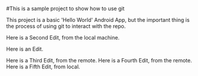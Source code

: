 #This is a sample project to show how to use git

This project is a basic 'Hello World' Android App, but the 
important thing is the process of using git to interact with the repo.

Here is a Second Edit, from the local machine.


Here is an Edit.


Here is a Third Edit, from the remote. 
Here is a Fourth Edit, from the remote. 
Here is a Fifth Edit, from local.


